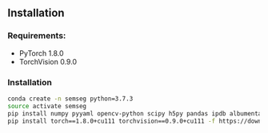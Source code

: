 ## Installation

### Requirements:
- PyTorch 1.8.0
- TorchVision 0.9.0

### Installation

```bash
conda create -n semseg python=3.7.3
source activate semseg
pip install numpy pyyaml opencv-python scipy h5py pandas ipdb albumentations
pip install torch==1.8.0+cu111 torchvision==0.9.0+cu111 -f https://download.pytorch.org/whl/torch_stable.html
```
